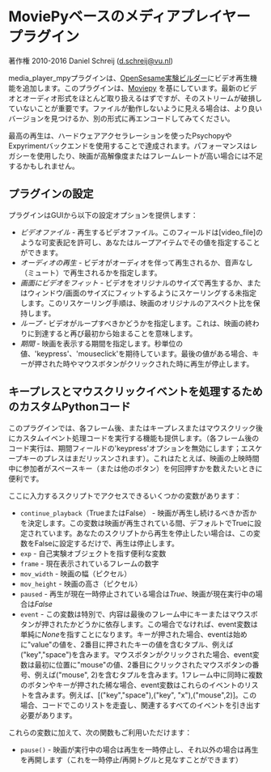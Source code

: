 # MoviePyベースのメディアプレイヤープラグイン

著作権 2010-2016 Daniel Schreij (<d.schreij@vu.nl>)

media_player_mpyプラグインは、[OpenSesame実験ビルダー][opensesame]にビデオ再生機能を追加します。このプラグインは、[Moviepy][mpy_home] を基にしています。最新のビデオとオーディオ形式をほとんど取り扱えるはずですが、そのストリームが破損していないことが重要です。ファイルが動作しないように見える場合は、より良いバージョンを見つけるか、別の形式に再エンコードしてみてください。

最高の再生は、ハードウェアアクセラレーションを使ったPsychopyやExpyrimentバックエンドを使用することで達成されます。パフォーマンスはレガシーを使用したり、映画が高解像度またはフレームレートが高い場合には不足するかもしれません。

## プラグインの設定
プラグインはGUIから以下の設定オプションを提供します：

- *ビデオファイル* - 再生するビデオファイル。このフィールドは[video_file]のような可変表記を許可し、あなたはループアイテムでその値を指定することができます。
- *オーディオの再生* - ビデオがオーディオを伴って再生されるか、音声なし（ミュート）で再生されるかを指定します。
- *画面にビデオをフィット* - ビデオをオリジナルのサイズで再生するか、またはウィンドウ/画面のサイズにフィットするようにスケーリングする未指定します。このリスケーリング手順は、映画のオリジナルのアスペクト比を保持します。
- *ループ* - ビデオがループすべきかどうかを指定します。これは、映画の終わりに到達すると再び最初から始まることを意味します。
- *期間* - 映画を表示する期間を指定します。秒単位の値、'keypress'、'mouseclick'を期待しています。最後の値がある場合、キーが押された時やマウスボタンがクリックされた時に再生が停止します。

## キープレスとマウスクリックイベントを処理するためのカスタムPythonコード
このプラグインでは、各フレーム後、またはキープレスまたはマウスクリック後にカスタムイベント処理コードを実行する機能も提供します。（各フレーム後のコード実行は、期間フィールドの'keypress'オプションを無効にします；エスケープキーのプレスはまだリッスンされます）。これはたとえば、映画の上映時間中に参加者がスペースキー（または他のボタン）を何回押すかを数えたいときに便利です。

ここに入力するスクリプトでアクセスできるいくつかの変数があります：

- `continue_playback`（TrueまたはFalse） - 映画が再生し続けるべきか否かを決定します。この変数は映画が再生されている間、デフォルトでTrueに設定されています。あなたのスクリプトから再生を停止したい場合は、この変数をFalseに設定するだけで、再生は停止します。
- `exp` - 自己実験オブジェクトを指す便利な変数
- `frame` - 現在表示されているフレームの数字
- `mov_width` - 映画の幅（ピクセル）
- `mov_height` - 映画の高さ（ピクセル）
- `paused` - 再生が現在一時停止されている場合は*True*、映画が現在実行中の場合は*False*
- `event` - この変数は特別で、内容は最後のフレーム中にキーまたはマウスボタンが押されたかどうかに依存します。この場合でなければ、event変数は単純に*None*を指すことになります。キーが押された場合、eventは始めに"value"の値を、2番目に押されたキーの値を含むタプル、例えば("key","space")を含みます。マウスボタンがクリックされた場合、event変数は最初に位置に"mouse"の値、2番目にクリックされたマウスボタンの番号、例えば("mouse", 2)を含むタプルを含みます。1フレーム中に同時に複数のボタンやキーが押された稀な場合、event変数はこれらのイベントのリストを含みます。例えば、[("key","space"),("key", "x"),("mouse",2)]。この場合、コードでこのリストを走査し、関連するすべてのイベントを引き出す必要があります。

これらの変数に加えて、次の関数もご利用いただけます：

- `pause()` - 映画が実行中の場合は再生を一時停止し、それ以外の場合は再生を再開します（これを一時停止/再開トグルと見なすことができます）

[opensesame]: http://www.cogsci.nl/opensesame
[mpy_home]: http://zulko.github.io/moviepy/